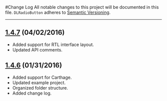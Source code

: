 #Change Log
All notable changes to this project will be documented in this file.
`DLRadioButton` adheres to [Semantic Versioning](http://semver.org/).

---

## [1.4.7](https://github.com/DavydLiu/DLRadioButton/releases/tag/1.4.7) (04/02/2016)
* Added support for RTL interface layout.
* Updated API comments.

## [1.4.6](https://github.com/DavydLiu/DLRadioButton/releases/tag/1.4.6) (01/31/2016)
* Added support for Carthage.
* Updated example project.
* Organized folder structure.
* Added change log.
